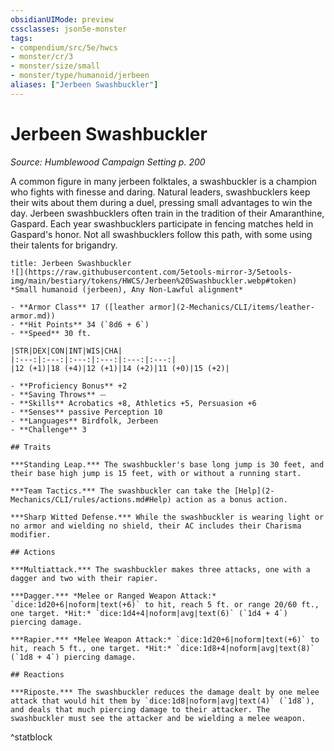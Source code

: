 ```yaml
---
obsidianUIMode: preview
cssclasses: json5e-monster
tags:
- compendium/src/5e/hwcs
- monster/cr/3
- monster/size/small
- monster/type/humanoid/jerbeen
aliases: ["Jerbeen Swashbuckler"]
---
```

# Jerbeen Swashbuckler
*Source: Humblewood Campaign Setting p. 200*  

A common figure in many jerbeen folktales, a swashbuckler is a champion who fights with finesse and daring. Natural leaders, swashbucklers keep their wits about them during a duel, pressing small advantages to win the day. Jerbeen swashbucklers often train in the tradition of their Amaranthine, Gaspard. Each year swashbucklers participate in fencing matches held in Gaspard's honor. Not all swashbucklers follow this path, with some using their talents for brigandry.

```ad-statblock
title: Jerbeen Swashbuckler
![](https://raw.githubusercontent.com/5etools-mirror-3/5etools-img/main/bestiary/tokens/HWCS/Jerbeen%20Swashbuckler.webp#token)
*Small humanoid (jerbeen), Any Non-Lawful alignment*

- **Armor Class** 17 ([leather armor](2-Mechanics/CLI/items/leather-armor.md))
- **Hit Points** 34 (`8d6 + 6`)
- **Speed** 30 ft.

|STR|DEX|CON|INT|WIS|CHA|
|:---:|:---:|:---:|:---:|:---:|:---:|
|12 (+1)|18 (+4)|12 (+1)|14 (+2)|11 (+0)|15 (+2)|

- **Proficiency Bonus** +2
- **Saving Throws** ⏤
- **Skills** Acrobatics +8, Athletics +5, Persuasion +6
- **Senses** passive Perception 10
- **Languages** Birdfolk, Jerbeen
- **Challenge** 3

## Traits

***Standing Leap.*** The swashbuckler's base long jump is 30 feet, and their base high jump is 15 feet, with or without a running start.

***Team Tactics.*** The swashbuckler can take the [Help](2-Mechanics/CLI/rules/actions.md#Help) action as a bonus action.

***Sharp Witted Defense.*** While the swashbuckler is wearing light or no armor and wielding no shield, their AC includes their Charisma modifier.

## Actions

***Multiattack.*** The swashbuckler makes three attacks, one with a dagger and two with their rapier.

***Dagger.*** *Melee or Ranged Weapon Attack:* `dice:1d20+6|noform|text(+6)` to hit, reach 5 ft. or range 20/60 ft., one target. *Hit:* `dice:1d4+4|noform|avg|text(6)` (`1d4 + 4`) piercing damage.

***Rapier.*** *Melee Weapon Attack:* `dice:1d20+6|noform|text(+6)` to hit, reach 5 ft., one target. *Hit:* `dice:1d8+4|noform|avg|text(8)` (`1d8 + 4`) piercing damage.

## Reactions

***Riposte.*** The swashbuckler reduces the damage dealt by one melee attack that would hit them by `dice:1d8|noform|avg|text(4)` (`1d8`), and deals that much piercing damage to their attacker. The swashbuckler must see the attacker and be wielding a melee weapon.
```
^statblock